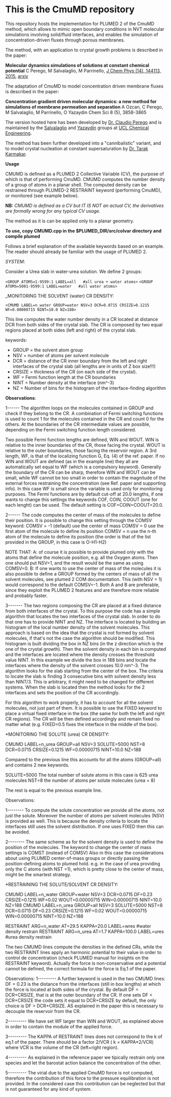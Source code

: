 # This is the CmuMD repository

This repository hosts the implementation for PLUMED 2 of the CmuMD method, which allows to mimic open boundary conditions in NVT molecular simulations involving solid/fluid interfaces, and enables the simulation of concentration-driven fluxes through porous membranes. 

The method, with an application to crystal growth problems is described in the paper: 

__Molecular dynamics simulations of solutions at constant chemical potential__ 
C Perego, M Salvalaglio, M Parrinello, [J Chem Phys (14), 144113, 2015](https://moodle.ucl.ac.uk/course/view.php?id=1191), [arxiv](https://arxiv.org/abs/1501.07825)

The adaptation of CmuMD to model concentration driven membrane fluxes is described in the paper: 

__Concentration gradient driven molecular dynamics: a new method for simulations of membrane permeation and separation__
A Ozcan, C Perego, M Salvalaglio, M Parrinello, O Yazaydin
Chem Sci 8 (5), 3858-3865

The version hosted here has been developed by [Dr. Claudio Perego](https://scholar.google.co.uk/citations?user=TwqxhpUAAAAJ) and is maintained by the [Salvalaglio](http://www.ucl.ac.uk/molecular-modelling) and [Yazaydin](https://www.ucl.ac.uk/~ucecoya/) groups at [UCL Chemical Engineering](https://www.ucl.ac.uk/chemical-engineering/). 

The method has been further developed into a "cannibalistic" variant, and to model crystal nucleation at constant supersaturation by [Dr. Tarak Karmakar](https://scholar.google.co.uk/citations?hl=en&user=LWBFC34AAAAJ). 


__Usage__ 

CMUMD is defined as a PLUMED 2 Collective Variable (CV), the purpose of which is that of performing CmuMD.
CMUMD computes the number density of a group of atoms in a planar shell. 
The computed density can be restrained through PLUMED-2 RESTRAINT keyword (performing CmuMD), or  monitored (see example below).

__NB:__ _CMUMD is defined as a CV but IT IS NOT an actual CV, the derivatives are formally wrong for any typical CV usage._

The method as it is can be applied only to a planar geometry. 

__To use, copy CMUMD.cpp in the $PLUMED_DIR/src/colvar directory and compile plumed__

Follows a brief explanation of the available keywords based on an example. The reader should already be familiar with the usage of PLUMED 2.


_SYSTEM_:

Consider a Urea slab in water-urea solution. We define 2 groups:

`<GROUP ATOMS=1-9599:1 LABEL=all   #all urea + water atoms>`
`<GROUP ATOMS=5001-9599:1 LABEL=water   #all water atoms>`


_MONITORING THE SOLVENT (water) CR DENSITY:

`<CMUMD LABEL=n_water GROUP=water NSV=3 DCR=0.0715 CRSIZE=0.1215 WF=0.00000715 NINT=10.0 NZ=188>`

This line computes the water number density in a CR located at distance DCR from both sides of the crystal slab. The CR is composed by two equal regions placed at both sides (left and right) of the crystal slab.

keywords:
- GROUP  =  the solvent atom group
- NSV    =  number of atoms per solvent molecule
- DCR    =  distance of the CR inner boundary from the left and right interfaces of the crystal slab (all lengths are in units of Z box size!!!)
- CRSIZE =  thickness of the CR (on each side of the crystal).
- WF     =  Fermi function length at the CR boundaries
- NINT   =  Number density at the interface (nm^-3)
- NZ 	 =  Number of bins for the histogram of the interface-finding algorithm

__Observations__:

1------
The algorithm loops on the molecules contained in GROUP and check if they belong to the CR. A combination of Fermi switching functions is used to count 1 for the molecules contained in the CR and count 0 for the others. At the boundaries of the CR intermediate values are possible, depending on the Fermi switching function length considered.

Two possible Fermi function lengths are defined, WIN and WOUT. WIN is relative to the inner boundaries of the CR, those facing the crystal.
WOUT is relative to the outer boundaries, those facing the reservoir region.
A 3rd length, WF, is that of the localizing function G, Eq. (4) of the ref. paper. If no WIN and WOUT are defined (as in the example line) they all are automatically set equal to WF (which is a compulsory keyword). Generally the boundary of the CR can be sharp, therefore WIN and WOUT can be small, while WF cannot be too small in order to contain the magnitude of the external forces restraining the concentration (see Ref. paper and supporting info). In this case WF is small since the variable is used only for monitoring purposes.
The Fermi functions are by default cut-off at 20.0 lengths, if one wants to change this settings the keywords COF, COIN, COOUT (one for each lenght) can be used. The default setting is COF=COIN=COOUT=20.0.

2------
The code computes the center of mass of the molecules to define their position. It is possible to change this setting through the COMSV keyword:
COMSV = -1 (default) use the center of mass
COMSV = 0 use the first atom of the molecule to define its position
COMSV = n use the n-th atom of the molecule to define its position (the order is that of the list provided in the GROUP, in this case is O-H1-H2)

NOTE THAT:
A: of course it is possible to provide plumed only with the atoms that define the molecule position, e.g. all the Oxygen atoms. Then one should put NSV=1, and the result would be the same as using COMSV=0.
B: If one wants to use the center of mass of the molecules it is also possible to define a GROUP formed by the centers of mass of all the solvent molecules, see plumed 2 COM documentation. This (with NSV = 1) would correspond to the default COMSV=-1.
Both A and B are preferable, since they exploit the PLUMED 2 features and are therefore more reliable and probably faster.

3-------
The two regions composing the CR are placed at a fixed distance from both interfaces of the crystal. To this purpose the code has a simple algorithm that locates the two interfaces of the crystal slab. In order to do that one has to provide NINT and NZ. The interface is located by building an histogram of the local number density of the solvent molecules. This approach is based on the idea that the crystal is not formed by solvent molecules, if that's not the case the algorithm should be modified.
This histogram is built dividing the box in NZ bins (in the z direction which is the one of the crystal growth). Then the solvent density in each bin is computed and the interfaces are located  where the density crosses the threshold value NINT.
In this example we divide the box in 188 bins and locate the interfaces where the density of the solvent crosses 10.0 nm^-3.
The algorithm looks for the slab starting from the center of the box.
The criteria to locate the slab is finding 3 consecutive bins with solvent density less than NINT/3. This is arbitrary, it might need to be changed for different systems.
When the slab is located then the method looks for the 2 interfaces and sets the position of the CR accordingly.

For this algorithm to work properly, it has to account for all the solvent molecules, not just part of them.
It is possible to use the FIXED keyword to place a virtual fixed interface in the box (the same for both the left and right CR regions). The CR will be then defined accordingly and remain fixed no matter what (e.g. FIXED=0.5 fixes the interface in the middle of the box).


*MONITORING THE SOLUTE (urea) CR DENSITY:

CMUMD LABEL=n_urea GROUP=all NSV=3 SOLUTE=5000 NST=8 DCR=0.0715 CRSIZE=0.1215 WF=0.00000715 NINT=10.0 NZ=188

Compared to the previous line this accounts for all the atoms (GROUP=all) and contains 2 new keywords.

SOLUTE=5000 The total number of solute atoms in this case is 625 urea molecules
NST=8 the number of atoms per solute molecules (urea = 8)

The rest is equal to the previous example line.

Observations:

1--------
To compute the solute concentration we provide all the atoms, not just the solute. Moreover the number of atoms per solvent molecules (NSV) is provided as well.
This is because the density criteria to locate the interfaces still uses the solvent distribution.
If one uses FIXED then this can be avoided.

2--------
The same scheme as for the solvent density is used to define the position of the molecules. The keyword to change the center of mass settings is COMST (instead of COMSV)
Also in this case the considerations about using PLUMED center-of-mass groups or directly passing the position-defining atoms to plumed hold.
e.g. in the case of urea providing only the C atoms (with NST =1), which is pretty close to the center of mass, might be the smartest strategy.



*RESTRAINING THE SOLUTE/SOLVENT CR DENSITY:

CMUMD LABEL=n_water GROUP=water NSV=3 DCR=0.0715 DF=0.23 CRSIZE=0.1215 WF=0.02 WOUT=0.00000715 WIN=0.00000715 NINT=10.0 NZ=188
CMUMD LABEL=n_urea GROUP=all NSV=3 SOLUTE=5000 NST=8 DCR=0.0715 DF=0.23 CRSIZE=0.1215 WF=0.02 WOUT=0.00000715 WIN=0.00000715  NINT=10.0 NZ=188

RESTRAINT ARG=n_water AT=29.5 KAPPA=20.0 LABEL=wres	 #water density restrain
RESTRAINT ARG=n_urea AT=1.7 KAPPA=100.0 LABEL=ures	#urea density restrain

The two CMUMD lines compute the densities in the defined CRs, while the two RESTRAINT lines apply an harmonic potential to their value in order to control de concentration (check PLUMED manual for insights on the RESTRAINT keyword).
Actually the force is non-conservative and a potential cannot be defined, the correct formula for the force is Eq.1 of the paper.

Observations:
1---------
A further keyword is used in the two CMUMD lines:
DF = 0.23 is the distance from the interfaces (still in box lengths) at which the force is located at both sides of the crystal. By default DF = DCR+CRSIZE, that is at the outer boundary of the CR. If one sets DF < DCR+CRSIZE the code sets it equal to DCR+CRSIZE by default, the only choice is DF > DCR+CRSIZE. AS explained in the paper this is necessary to decouple the reservoir from the CR.

2---------
We have set WF larger than WIN and WOUT, as explained above in order to contain the module of the applied force.

3---------
The KAPPA of RESTRAINT lines does not correspond to the k of eq.1 of the paper. There should be a factor 2/VCR ( k = KAPPA*2/VCR) where VCR is the volume of the CR (left+right region).

4---------
As explained in the reference paper we tipically restrain only one species and let the barostat action balance the concentration of the other.

5---------
The virial due to the applied CmuMD force is not computed, therefore the contribution of this force to the pressure equilibration is not provided. In the considered case this contribution can be neglected but that is not guaranteed for any kind of system.












 
